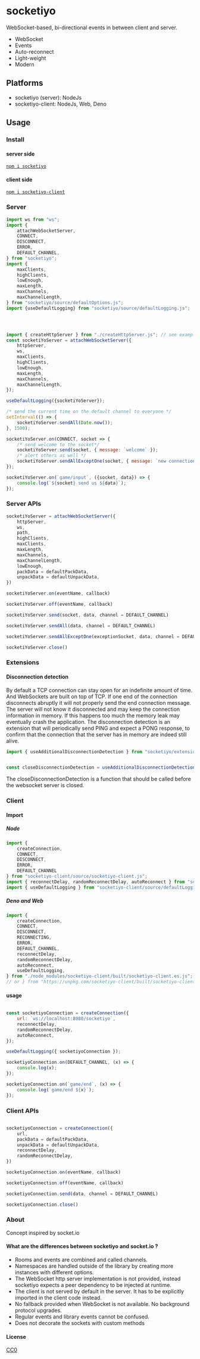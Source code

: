 # socketiyo

WebSocket-based, bi-directional events in between client and server.

 * WebSocket
 * Events
 * Auto-reconnect
 * Light-weight
 * Modern

## Platforms

 - socketiyo (server): NodeJs
 - socketiyo-client: NodeJs, Web, Deno

## Usage

### Install

#### server side

[`npm i socketiyo`](https://www.npmjs.com/package/socketiyo)

#### client side

[`npm i socketiyo-client`](https://www.npmjs.com/package/socketiyo-client)

### Server


```js
import ws from "ws";
import {
    attachWebSocketServer,
    CONNECT,
    DISCONNECT,
    ERROR,
    DEFAULT_CHANNEL,
} from "socketiyo";
import {
    maxClients,
    highClients,
    lowEnough,
    maxLength,
    maxChannels,
    maxChannelLength,
} from "socketiyo/source/defaultOptions.js";
import {useDefaultLogging} from "socketiyo/source/defaultLogging.js";




import { createHttpServer } from "./createHttpServer.js"; // see examples
const socketiYoServer = attachWebSocketServer({
    httpServer,
    ws,
    maxClients,
    highClients,
    lowEnough,
    maxLength,
    maxChannels,
    maxChannelLength,
});

useDefaultLogging({socketiYoServer});

/* send the current time on the default channel to everyone */
setInterval(() => {
    socketiYoServer.sendAll(Date.now());
}, 1500);

socketiYoServer.on(CONNECT, socket => {
    /* send welcome to the socket*/
    socketiYoServer.send(socket, { message: `welcome` });
    /* alert others as well */
    socketiYoServer.sendAllExceptOne(socket, { message: `new connection` });
});

socketiYoServer.on(`game/input`, ({socket, data}) => {
    console.log(`${socket} send us ${data}`);
});
```

### Server APIs

```js
socketiYoServer = attachWebSocketServer({
    httpServer,
    ws,
    path,
    highClients,
    maxClients,
    maxLength,
    maxChannels,
    maxChannelLength,
    lowEnough,
    packData = defaultPackData,
    unpackData = defaultUnpackData,
})
```

```js
socketiYoServer.on(eventName, callback)
```

```js
socketiYoServer.off(eventName, callback)
```

```js
socketiYoServer.send(socket, data, channel = DEFAULT_CHANNEL)
```

```js
socketiYoServer.sendAll(data, channel = DEFAULT_CHANNEL)
```

```js
socketiYoServer.sendAllExceptOne(exceptionSocket, data, channel = DEFAULT_CHANNEL)
```


```js
socketiYoServer.close()
```

### Extensions

#### Disconnection detection

By default a TCP connection can stay open for an indefinite amount of time. And WebSockets are built on top of TCP.
If one end of the connection disconnects abruptly it will not properly send the end connection message. The server will not know it disconnected and may keep the connection information in memory. If this happens too much the memory leak may eventually crash the application. The disconnection detection is an extension that will periodically send PING and expect a PONG response, to confirm that the connection that the server has in memory are indeed still alive.

```js
import { useAdditionalDisconnectionDetection } from "socketiyo/extensions/disconnectionDetection.js";


const closeDisconnectionDetection = useAdditionalDisconnectionDetection({ socketiYoServer });
```

The closeDisconnectionDetection is a function that should be called before the websocket server is closed.

### Client

#### Import

##### Node

```js
import {
    createConnection,
    CONNECT,
    DISCONNECT,
    ERROR,
    DEFAULT_CHANNEL
} from "socketiyo-client/source/socketiyo-client.js";
import { reconnectDelay, randomReconnectDelay, autoReconnect } from "socketiyo-client/source/defaultOptions.js";
import { useDefaultLogging } from "socketiyo-client/source/defaultLogging.js";
```

##### Deno and Web


```js
import {
    createConnection,
    CONNECT,
    DISCONNECT,
    RECONNECTING,
    ERROR,
    DEFAULT_CHANNEL,
    reconnectDelay,
    randomReconnectDelay,
    autoReconnect,
    useDefaultLogging,
} from "./node_modules/socketiyo-client/built/socketiyo-client.es.js";
// or } from "https://unpkg.com/socketiyo-client/built/socketiyo-client.es.js";
```


#### usage

```js

const socketiyoConnection = createConnection({
    url: `ws://localhost:8080/socketiyo`,
    reconnectDelay,
    randomReconnectDelay,
    autoReconnect,
});

useDefaultLogging({ socketiyoConnection });

socketiyoConnection.on(DEFAULT_CHANNEL, (x) => {
    console.log(x);
});

socketiyoConnection.on(`game/end`, (x) => {
    console.log(`game/end ${x}`);
});
```

### Client APIs


```js

socketiyoConnection = createConnection({
    url,
    packData = defaultPackData,
    unpackData = defaultUnpackData,
    reconnectDelay,
    randomReconnectDelay,
})
```

```js
socketiyoConnection.on(eventName, callback)
```

```js
socketiyoConnection.off(eventName, callback)
```

```js
socketiyoConnection.send(data, channel = DEFAULT_CHANNEL)
```

```js
socketiyoConnection.close()
```

### About

Concept inspired by socket.io

#### What are the differences between socketiyo and socket.io ?

 * Rooms and events are combined and called channels.
 * Namespaces are handled outside of the library by creating more instances with different options.
 * The WebSocket http server implementation is not provided, instead socketiyo expects a peer dependency to be injected at runtime.
 * The client is not served by default in the server. It has to be explicitly imported in the client code instead.
 * No fallback provided when WebSocket is not available. No background protocol upgrades.
 * Regular events and library events cannot be confused.
 * Does not decorate the sockets with custom methods

#### License

[CC0](./license.txt)
